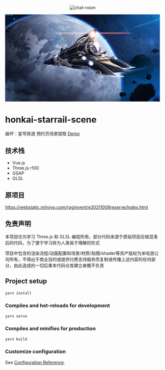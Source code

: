 <p align="center"><img src="https://count.getloli.com/get/@honkai-starrail-scene.github" alt="chat-room"></p>

![preview](preview.jpg)

# honkai-starrail-scene
崩坏：星穹铁道 预约页场景提取 [Demo](https://lab.getloli.com/honkai-starrail-scene/)

## 技术栈
- Vue.js
- Three.js r100
- GSAP
- GLSL

## 原项目
https://webstatic.mihoyo.com/rpg/event/e20211008reserve/index.html

## 免责声明
本项目仅为学习 Three.js 和 GLSL 编程所用，部分代码来源于原始项目压缩混淆后的代码，为了便于学习转为人类易于理解的形式   

项目中包含的渲染流程/动画配置和场景/材质/贴图/shader等资产版权为米哈游公司所有，不得出于商业目的或提供付费支持服务而复制或传播上述内容的任何部分，由此造成的一切后果本代码仓库建立者概不负责

## Project setup
```
yarn install
```

### Compiles and hot-reloads for development
```
yarn serve
```

### Compiles and minifies for production
```
yarn build
```

### Customize configuration
See [Configuration Reference](https://cli.vuejs.org/config/).
